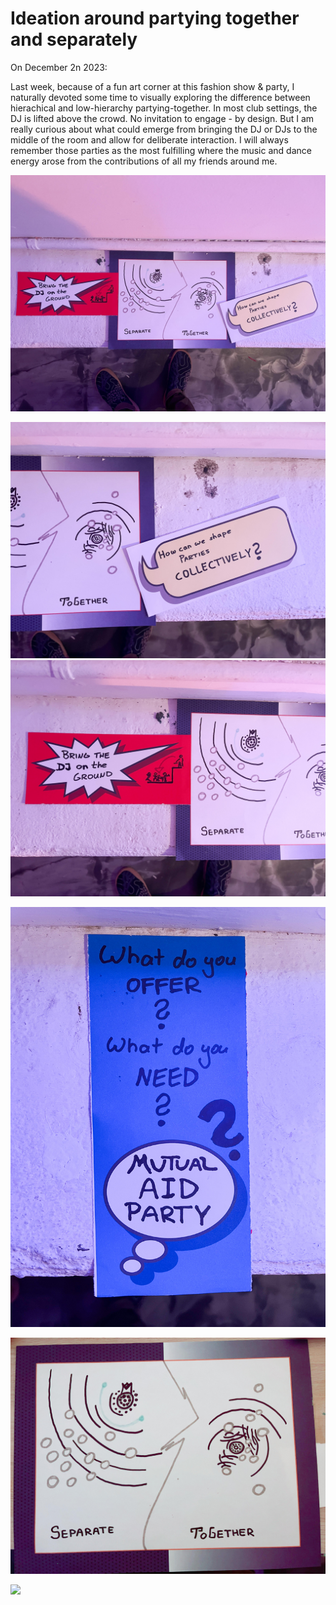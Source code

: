# Ideation around partying together and separately 

On December 2n 2023:

Last week, because of a fun art corner at this fashion show & party, I naturally devoted some time to visually exploring the difference between hierachical and low-hierarchy partying-together. 
In most club settings, the DJ is lifted above the crowd. No invitation to engage - by design. But I am really curious about what could emerge from bringing the DJ or DJs to the middle of the room and allow for deliberate interaction. 
I will always remember those parties as the most fulfilling where the music and dance energy arose from the contributions of all my friends around me. 


![](media/IMG_2739.jpg)

![](media/IMG_2740.jpg)
![](media/IMG_2741.jpg)

![](media/IMG_2742.jpg)

![](media/IMG_2738.jpg)

![](media/IMG_7966.heic)